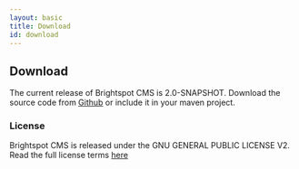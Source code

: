 ```yaml
---
layout: basic
title: Download
id: download
---
```


## Download

The current release of Brightspot CMS is 2.0-SNAPSHOT. Download the source code from [Github](http://github.com/perfectsense/brightspot-cms) or include it in your maven project.

### License

Brightspot CMS is released under the GNU GENERAL PUBLIC LICENSE V2. Read the full license terms [here](http://www.gnu.org/licenses/gpl-2.0.txt)